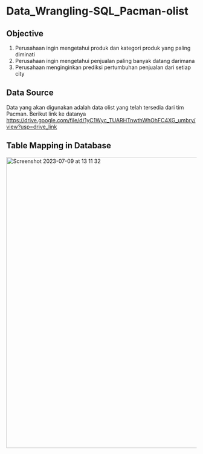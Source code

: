 # Data_Wrangling-SQL_Pacman-olist

## Objective
1. Perusahaan ingin mengetahui produk dan kategori produk yang paling diminati
2. Perusahaan ingin mengetahui penjualan paling banyak datang darimana
3. Perusahaan menginginkan prediksi pertumbuhan penjualan dari setiap city

## Data Source
Data yang akan digunakan adalah data olist yang telah tersedia dari tim Pacman. Berikut link ke datanya https://drive.google.com/file/d/1yC1Wyc_TUARHTnwthWhOhFC4XG_umbry/view?usp=drive_link 


## Table Mapping in Database
<img width="769" alt="Screenshot 2023-07-09 at 13 11 32" src="https://github.com/rosyanas/Data_Wrangling-SQL_Pacman-olist/assets/61444164/e6d552da-cff6-4844-bf68-346c96f0f316">


